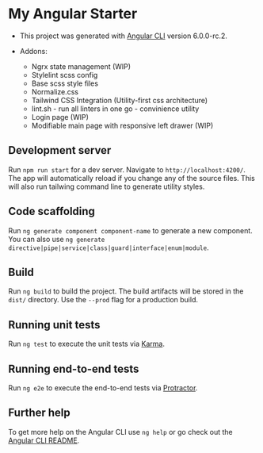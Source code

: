 # My Angular Starter

* This project was generated with [Angular CLI](https://github.com/angular/angular-cli) version 6.0.0-rc.2.

* Addons: 

    - Ngrx state management (WIP)
    - Stylelint scss config
    - Base scss style files
    - Normalize.css
    - Tailwind CSS Integration (Utility-first css architecture)
    - lint.sh - run all linters in one go - convinience utility
    - Login page (WIP)
    - Modifiable main page with responsive left drawer (WIP)

## Development server

Run `npm run start` for a dev server. Navigate to `http://localhost:4200/`. The app will automatically reload if you change any of the source files.
This will also run tailwing command line to generate utility styles.

## Code scaffolding

Run `ng generate component component-name` to generate a new component. You can also use `ng generate directive|pipe|service|class|guard|interface|enum|module`.

## Build

Run `ng build` to build the project. The build artifacts will be stored in the `dist/` directory. Use the `--prod` flag for a production build.

## Running unit tests

Run `ng test` to execute the unit tests via [Karma](https://karma-runner.github.io).

## Running end-to-end tests

Run `ng e2e` to execute the end-to-end tests via [Protractor](http://www.protractortest.org/).

## Further help

To get more help on the Angular CLI use `ng help` or go check out the [Angular CLI README](https://github.com/angular/angular-cli/blob/master/README.md).
